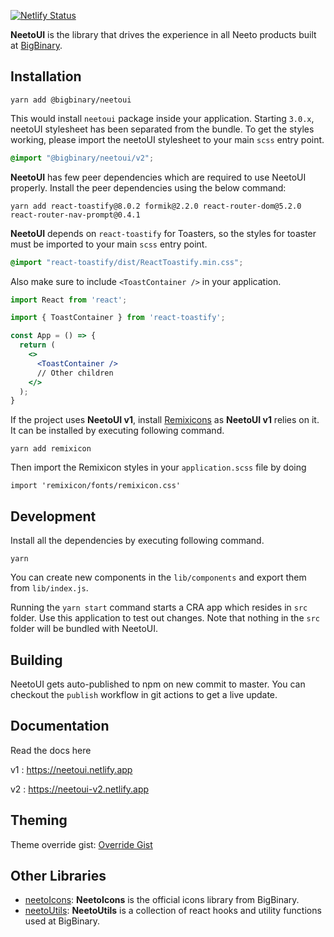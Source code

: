 [![Netlify Status](https://api.netlify.com/api/v1/badges/1026fc08-b879-4046-a480-cb6a29055fe0/deploy-status)](https://app.netlify.com/sites/adoring-mayer-6eabd9/deploys)

**NeetoUI** is the library that drives the experience in all Neeto products built at [BigBinary](https://www.bigbinary.com).

## Installation

```
yarn add @bigbinary/neetoui
```

This would install `neetoui` package inside your application.
Starting `3.0.x`, neetoUI stylesheet has been separated from the bundle. To get the styles working, please import the neetoUI stylesheet to your main `scss` entry point.

```scss
@import "@bigbinary/neetoui/v2";
```

**NeetoUI** has few peer dependencies which are required to use NeetoUI properly. Install the peer dependencies using the below command:

```
yarn add react-toastify@8.0.2 formik@2.2.0 react-router-dom@5.2.0 react-router-nav-prompt@0.4.1
```

**NeetoUI** depends on `react-toastify` for Toasters, so the styles for toaster must be imported to your main `scss` entry point.

```scss
@import "react-toastify/dist/ReactToastify.min.css";
```

Also make sure to include `<ToastContainer />` in your application.

```jsx
import React from 'react';

import { ToastContainer } from 'react-toastify';

const App = () => {
  return (
    <>
      <ToastContainer />
      // Other children
    </>
  );
}
```

If the project uses **NeetoUI v1**, install [Remixicons](https://remixicon.com/) as **NeetoUI v1** relies on it. It can be installed by executing following command.

```
yarn add remixicon
```

Then import the Remixicon styles in your `application.scss` file by doing

```
import 'remixicon/fonts/remixicon.css'
```

## Development

Install all the dependencies by executing following command.

```
yarn
```

You can create new components in the `lib/components` and export them from `lib/index.js`.

Running the `yarn start` command starts a CRA app which resides in `src` folder. Use this application to test out changes. Note that nothing in the `src` folder will be bundled with NeetoUI.

## Building

NeetoUI gets auto-published to npm on new commit to master. You can checkout the `publish` workflow in git actions to get a live update.

## Documentation

Read the docs here

v1 : https://neetoui.netlify.app

v2 : https://neetoui-v2.netlify.app

## Theming

Theme override gist: [Override Gist](https://gist.github.com/goutham-subramanyam/d0619f8d089b10e7474a32478110ea0f)

## Other Libraries

- [neetoIcons](https://github.com/bigbinary/neeto-icons): **NeetoIcons** is the official icons library from BigBinary.
- [neetoUtils](https://github.com/bigbinary/neeto-utils): **NeetoUtils** is a collection of react hooks and utility functions used at BigBinary.
